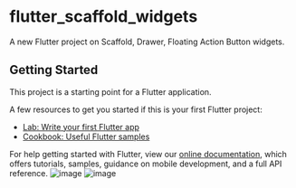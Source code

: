 # flutter_scaffold_widgets

A new Flutter project on Scaffold, Drawer, Floating Action Button widgets.

## Getting Started

This project is a starting point for a Flutter application.

A few resources to get you started if this is your first Flutter project:

- [Lab: Write your first Flutter app](https://flutter.dev/docs/get-started/codelab)
- [Cookbook: Useful Flutter samples](https://flutter.dev/docs/cookbook)

For help getting started with Flutter, view our
[online documentation](https://flutter.dev/docs), which offers tutorials,
samples, guidance on mobile development, and a full API reference.
![image](https://user-images.githubusercontent.com/26149033/129906278-d8194bdd-4db7-4885-adc8-f34de104300c.png)
![image](https://user-images.githubusercontent.com/26149033/129906840-8f3ae294-fe2f-4de9-87df-499ff107b182.png)



